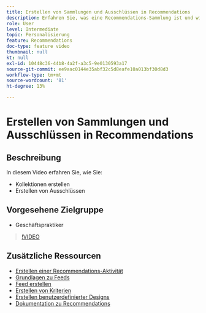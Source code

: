 ```yaml
---
title: Erstellen von Sammlungen und Ausschlüssen in Recommendations
description: Erfahren Sie, was eine Recommendations-Sammlung ist und wie Sie sie verwenden. Erfahren Sie, was ein Recommendations-Ausschluss ist und wie er verwendet wird.
role: User
level: Intermediate
topic: Personalisierung
feature: Recommendations
doc-type: feature video
thumbnail: null
kt: null
exl-id: 10448c36-44b8-4a2f-a3c5-9e0130593a17
source-git-commit: ee9aac0144e35abf32c5d8eafe10a013bf30d8d3
workflow-type: tm+mt
source-wordcount: '81'
ht-degree: 13%

---
```


# Erstellen von Sammlungen und Ausschlüssen in Recommendations

## Beschreibung

In diesem Video erfahren Sie, wie Sie:

* Kollektionen erstellen
* Erstellen von Ausschlüssen

## Vorgesehene Zielgruppe

* Geschäftspraktiker

>[!VIDEO](https://video.tv.adobe.com/v/27689?quality=12)

## Zusätzliche Ressourcen

* [Erstellen einer Recommendations-Aktivität](create-a-recommendations-activity.md)
* [Grundlagen zu Feeds](understanding-feeds.md)
* [Feed erstellen](create-a-feed.md)
* [Erstellen von Kriterien](create-criteria.md)
* [Erstellen benutzerdefinierter Designs](create-custom-designs.md)
* [Dokumentation zu Recommendations](https://docs.adobe.com/content/help/en/target/using/recommendations/recommendations.html)
